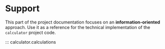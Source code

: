 # Support


This part of the project documentation focuses on
an **information-oriented** approach. Use it as a
reference for the technical implementation of the
`calculator` project code.

::: calculator.calculations